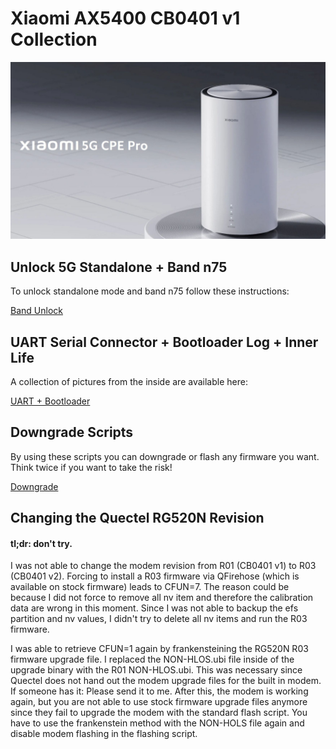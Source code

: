 # Xiaomi AX5400 CB0401 v1 Collection

![alt text](Inner_Life/imgs/product_pic.jpg)


## Unlock 5G Standalone + Band n75

To unlock standalone mode and band n75 follow these instructions: 

[Band Unlock](Band_Unlock/README.md)

## UART Serial Connector + Bootloader Log + Inner Life

A collection of pictures from the inside are available here:

[UART + Bootloader](Inner_Life/README.md)

## Downgrade Scripts

By using these scripts you can downgrade or flash any firmware you want. Think twice if you want to take the risk!

[Downgrade](Downgrade/README.md)

## Changing the Quectel RG520N Revision

#### tl;dr: don't try.

I was not able to change the modem revision from R01 (CB0401 v1) to R03 (CB0401 v2). 
Forcing to install a R03 firmware via QFirehose (which is available on stock firmware) leads to CFUN=7. The reason could be because I did not force to remove all nv item and therefore the calibration data are wrong in this moment. Since I was not able to backup the efs partition and nv values, I didn't try to delete all nv items and run the R03 firmware. 

I was able to retrieve CFUN=1 again by frankensteining the RG520N R03 firmware upgrade file. I replaced the NON-HLOS.ubi file inside of the upgrade binary with the R01 NON-HLOS.ubi. This was necessary since Quectel does not hand out the modem upgrade files for the built in modem. If someone has it: Please send it to me. After this, the modem is working again, but you are not able to use stock firmware upgrade files anymore since they fail to upgrade the modem with the standard flash script. You have to use the frankenstein method with the NON-HOLS file again and disable modem flashing in the flashing script.


